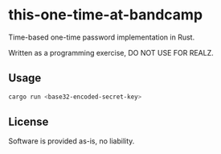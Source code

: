 # this-one-time-at-bandcamp

Time-based one-time password implementation in Rust.

Written as a programming exercise, DO NOT USE FOR REALZ.

## Usage

```bash
cargo run <base32-encoded-secret-key>
```

## License

Software is provided as-is, no liability.